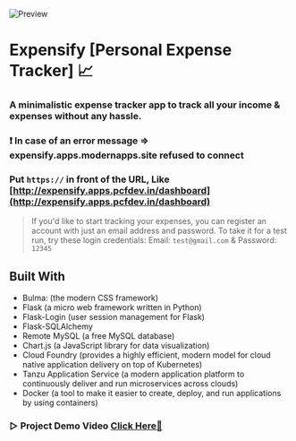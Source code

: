 ![Preview](https://bit.ly/3o2zl6v)

# Expensify [Personal Expense Tracker] :chart_with_upwards_trend:

### A minimalistic expense tracker app to track all your income & expenses without any hassle.

### :heavy_exclamation_mark: In case of an error message &rArr; expensify.apps.modernapps.site refused to connect
### Put ```https://``` in front of the URL, Like [http://expensify.apps.pcfdev.in/dashboard](http://expensify.apps.pcfdev.in/dashboard)

> If you'd like to start tracking your expenses, you can register an account with just an email address 
and password. To take it for a test run, try these login credentials: Email: ```test@gmail.com``` & Password: ```12345```

## Built With
* Bulma: (the modern CSS framework)
* Flask (a micro web framework written in Python)
* Flask-Login (user session management for Flask)
* Flask-SQLAlchemy
* Remote MySQL (a free MySQL database)
* Chart.js (a JavaScript library for data visualization)
* Cloud Foundry (provides a highly efficient, modern model for cloud native application delivery on top of Kubernetes)
* Tanzu Application Service (a modern application platform to continuously deliver and run microservices across clouds)
* Docker (a tool to make it easier to create, deploy, and run applications by using containers)

### ▷ Project Demo Video [Click Here:link:](https://youtu.be/_dZ6PMOmQ1s)
